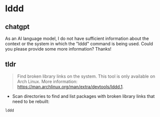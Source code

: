 # lddd 
## chatgpt 
As an AI language model, I do not have sufficient information about the context or the system in which the "lddd" command is being used. Could you please provide some more information? Thanks! 

## tldr 
 
> Find broken library links on the system.
> This tool is only available on Arch Linux.
> More information: <https://man.archlinux.org/man/extra/devtools/lddd.1>.

- Scan directories to find and list packages with broken library links that need to be rebuilt:

`lddd`
